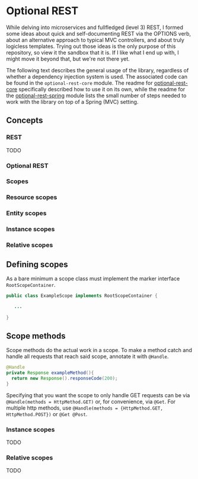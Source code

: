 # Optional REST

While delving into microservices and fullfledged (level 3) REST, I formed some ideas about quick and self-documenting REST via the OPTIONS verb, about an alternative approach to typical MVC controllers, and about truly logicless templates. Trying out those ideas is the only purpose of this repository, so view it the sandbox that it is. If I like what I end up with, I might move it beyond that, but we're not there yet.

The following text describes the general usage of the library, regardless of whether a dependency injection system is used. The associated code can be found in the `optional-rest-core` module. The readme for [optional-rest-core](/optional-rest-core/README.md) specifically described how to use it on its own, while the readme for the [optional-rest-spring](/optional-rest-core/README.md) module lists the small number of steps needed to work with the library on top of a Spring (MVC) setting.

## Concepts

### REST

TODO

### Optional REST

### Scopes

### Resource scopes

### Entity scopes

### Instance scopes

### Relative scopes

## Defining scopes

As a bare minimum a scope class must implement the marker interface `RootScopeContainer`.

```Java
public class ExampleScope implements RootScopeContainer {

   ...
   
}
```

## Scope methods

Scope methods do the actual work in a scope. To make a method catch and handle all requests that reach said scope, annotate it with `@Handle`. 

```Java
@Handle
private Response exampleMethod(){
  return new Response().responseCode(200);
}
```

Specifying that you want the scope to only handle GET requests can be via `@Handle(methods = HttpMethod.GET)` or, for convenience, via `@Get`. For multiple http methods, use `@Handle(methods = {HttpMethod.GET, HttpMethod.POST})` or `@Get @Post`.

### Instance scopes

TODO

### Relative scopes

TODO

